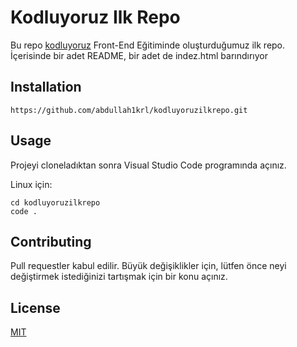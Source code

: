 # Kodluyoruz Ilk Repo

Bu repo [kodluyoruz](https://kodluyoruz.org) Front-End Eğitiminde oluşturduğumuz ilk repo. İçerisinde bir adet README, bir adet de indez.html barındırıyor

## Installation

```
https://github.com/abdullah1krl/kodluyoruzilkrepo.git
```
## Usage
Projeyi cloneladıktan sonra Visual Studio Code programında açınız.

Linux için:

```
cd kodluyoruzilkrepo
code .
```

## Contributing

Pull requestler kabul edilir. Büyük değişiklikler için, lütfen önce neyi değiştirmek istediğinizi tartışmak için bir konu açınız.

## License

[MIT](https://choosealicense.com/licenses/mit/)